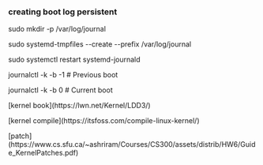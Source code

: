 ### creating boot log persistent
<p>sudo mkdir -p /var/log/journal</p>
<p>sudo systemd-tmpfiles --create --prefix /var/log/journal</p>
<p>sudo systemctl restart systemd-journald</p>

<p>journalctl -k -b -1     # Previous boot</p>
<p>journalctl -k -b 0      # Current boot</p>


<p>[kernel book](https://lwn.net/Kernel/LDD3/)</p>
<p>[kernel compile](https://itsfoss.com/compile-linux-kernel/)</p>
<p>[patch](https://www.cs.sfu.ca/~ashriram/Courses/CS300/assets/distrib/HW6/Guide_KernelPatches.pdf)</p>
